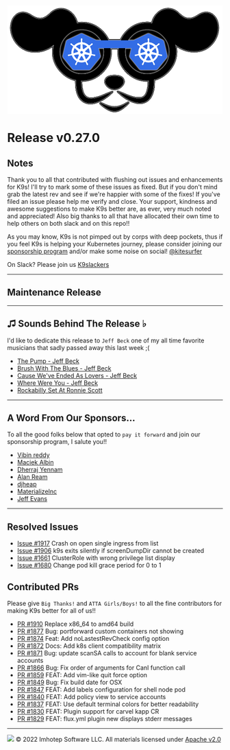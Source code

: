 <img src="https://raw.githubusercontent.com/derailed/k9s/master/assets/k9s.png" align="center" width="800" height="auto"/>

# Release v0.27.0

## Notes

Thank you to all that contributed with flushing out issues and enhancements for K9s! I'll try to mark some of these issues as fixed. But if you don't mind grab the latest rev and see if we're happier with some of the fixes! If you've filed an issue please help me verify and close. Your support, kindness and awesome suggestions to make K9s better are, as ever, very much noted and appreciated! Also big thanks to all that have allocated their own time to help others on both slack and on this repo!!

As you may know, K9s is not pimped out by corps with deep pockets, thus if you feel K9s is helping your Kubernetes journey, please consider joining our [sponsorship program](https://github.com/sponsors/derailed) and/or make some noise on social! [@kitesurfer](https://twitter.com/kitesurfer)

On Slack? Please join us [K9slackers](https://join.slack.com/t/k9sers/shared_invite/enQtOTA5MDEyNzI5MTU0LWQ1ZGI3MzliYzZhZWEyNzYxYzA3NjE0YTk1YmFmNzViZjIyNzhkZGI0MmJjYzhlNjdlMGJhYzE2ZGU1NjkyNTM)

---

## Maintenance Release

---

## ♫ Sounds Behind The Release ♭

I'd like to dedicate this release to `Jeff Beck` one of my all time favorite musicians that sadly passed away this last week ;(

* [The Pump - Jeff Beck](https://www.youtube.com/watch?v=xiDYrQp9wFQ)
* [Brush With The Blues - Jeff Beck](https://www.youtube.com/watch?v=O640IGLjnfs)
* [Cause We've Ended As Lovers - Jeff Beck](https://www.youtube.com/watch?v=VC02wGj5gPw)
* [Where Were You - Jeff Beck](https://www.youtube.com/watch?v=howz7gVecjE)
* [Rockabilly Set At Ronnie Scott](https://www.youtube.com/watch?v=_3aIEzXHBWw)

---

## A Word From Our Sponsors...

To all the good folks below that opted to `pay it forward` and join our sponsorship program, I salute you!!

* [Vibin reddy](https://github.com/vibin)
* [Maciek Albin](https://github.com/mckk)
* [Dherraj Yennam](https://github.com/dyennam)
* [Alan Ream](https://github.com/aream2006)
* [djheap](https://github.com/djheap)
* [MaterializeInc](https://github.com/MaterializeInc)
* [Jeff Evans](https://github.com/jeff303)

---

## Resolved Issues

* [Issue #1917](https://github.com/CirrusByte42/ca9s/issues/1917) Crash on open single ingress from list
* [Issue #1906](https://github.com/CirrusByte42/ca9s/issues/1680) k9s exits silently if screenDumpDir cannot be created
* [Issue #1661](https://github.com/CirrusByte42/ca9s/issues/1661) ClusterRole with wrong privilege list display
* [Issue #1680](https://github.com/CirrusByte42/ca9s/issues/1680) Change pod kill grace period for 0 to 1

## Contributed PRs

Please give `Big Thanks!` and `ATTA Girls/Boys!` to all the fine contributors for making K9s better for all of us!!

* [PR #1910](https://github.com/CirrusByte42/ca9s/pull/1910) Replace x86_64 to amd64 build
* [PR #1877](https://github.com/CirrusByte42/ca9s/pull/1877) Bug: portforward custom containers not showing
* [PR #1874](https://github.com/CirrusByte42/ca9s/pull/1874) Feat: Add noLastestRevCheck config option
* [PR #1872](https://github.com/CirrusByte42/ca9s/pull/1872) Docs: Add k8s client compatibility matrix
* [PR #1871](https://github.com/CirrusByte42/ca9s/pull/1871) Bug: update scanSA calls to account for blank service accounts
* [PR #1866](https://github.com/CirrusByte42/ca9s/pull/1866) Bug: Fix order of arguments for CanI function call
* [PR #1859](https://github.com/CirrusByte42/ca9s/pull/1859) FEAT: Add vim-like quit force option
* [PR #1849](https://github.com/CirrusByte42/ca9s/pull/1849) Bug: Fix build date for OSX
* [PR #1847](https://github.com/CirrusByte42/ca9s/pull/1847) FEAT: Add labels configuration for shell node pod
* [PR #1840](https://github.com/CirrusByte42/ca9s/pull/1840) FEAT: Add policy view to service accounts
* [PR #1837](https://github.com/CirrusByte42/ca9s/pull/1837) FEAT: Use default terminal colors for better readability
* [PR #1830](https://github.com/CirrusByte42/ca9s/pull/1830) FEAT: Plugin support for carvel kapp CR
* [PR #1829](https://github.com/CirrusByte42/ca9s/pull/1829) FEAT: flux.yml plugin new displays stderr messages

---

<img src="https://raw.githubusercontent.com/derailed/k9s/master/assets/imhotep_logo.png" width="32" height="auto"/> © 2022 Imhotep Software LLC. All materials licensed under [Apache v2.0](http://www.apache.org/licenses/LICENSE-2.0)
